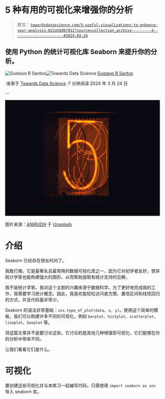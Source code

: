 # 5 种有用的可视化来增强你的分析

> 原文：[`towardsdatascience.com/5-useful-visualizations-to-enhance-your-analysis-022a5dd67912?source=collection_archive---------4-----------------------#2024-03-24`](https://towardsdatascience.com/5-useful-visualizations-to-enhance-your-analysis-022a5dd67912?source=collection_archive---------4-----------------------#2024-03-24)

## 使用 Python 的统计可视化库 Seaborn 来提升你的分析。

[](https://gustavorsantos.medium.com/?source=post_page---byline--022a5dd67912--------------------------------)![Gustavo R Santos](https://gustavorsantos.medium.com/?source=post_page---byline--022a5dd67912--------------------------------)[](https://towardsdatascience.com/?source=post_page---byline--022a5dd67912--------------------------------)![Towards Data Science](https://towardsdatascience.com/?source=post_page---byline--022a5dd67912--------------------------------) [Gustavo R Santos](https://gustavorsantos.medium.com/?source=post_page---byline--022a5dd67912--------------------------------)

·发表于 [Towards Data Science](https://towardsdatascience.com/?source=post_page---byline--022a5dd67912--------------------------------) ·7 分钟阅读·2024 年 3 月 24 日

--

![](img/da6cf07e13b039cd7ac4f254d751e0f2.png)

图片来源：[ANIRUDH](https://unsplash.com/@lanirudhreddy?utm_content=creditCopyText&utm_medium=referral&utm_source=unsplash) 于 [Unsplash](https://unsplash.com/photos/lighted-number-5-kCes633Hh1M?utm_content=creditCopyText&utm_medium=referral&utm_source=unsplash)

# 介绍

Seaborn 已经存在很长时间了。

我敢打赌，它是最著名且最常用的数据可视化库之一，因为它对初学者友好，使非统计学家也能构建强大的图形，从而帮助提取有统计支持的见解。

我不是统计学家。我对这个主题的兴趣来源于数据科学。为了更好地完成我的工作，我需要学习统计概念。因此，我喜欢能轻松访问直方图、置信区间和线性回归的方式，并且代码量非常少。

Seaborn 的语法非常基础：`sns.type_of_plot(data, x, y)`。使用这个简单的模板，我们可以构建许多不同的可视化，例如 `barplot`、`histplot`、`scatterplot`、`lineplot`、`boxplot` 等。

但这篇文章并不是要讨论这些。它讨论的是其他几种增强型可视化，它们能够在你的分析中带来不同。

让我们看看它们是什么。

# 可视化

要创建这些可视化并与本练习一起编写代码，只需使用 `import seaborn as sns` 导入 seaborn 库。
